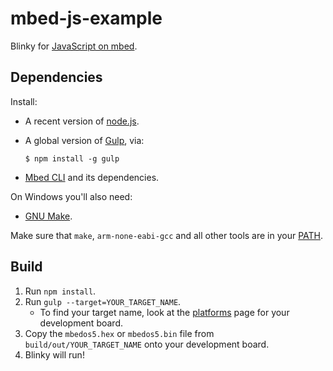 # mbed-js-example

Blinky for [JavaScript on mbed](https://developer.mbed.org/javascript-on-mbed/).

## Dependencies

Install:

* A recent version of [node.js](http://nodejs.org/).
* A global version of [Gulp](http://gulpjs.com/), via:

   ```
   $ npm install -g gulp
   ```

* [Mbed CLI](https://github.com/ARMmbed/mbed-cli) and its dependencies.

On Windows you'll also need:

* [GNU Make](http://gnuwin32.sourceforge.net/packages/make.htm).

Make sure that `make`, `arm-none-eabi-gcc` and all other tools are in your [PATH](http://www.howtogeek.com/118594/how-to-edit-your-system-path-for-easy-command-line-access/).

## Build

1. Run `npm install`.
2. Run `gulp --target=YOUR_TARGET_NAME`.
    * To find your target name, look at the [platforms](http://developer.mbed.org/platforms/) page for your development board.
3. Copy the `mbedos5.hex` or `mbedos5.bin` file from `build/out/YOUR_TARGET_NAME` onto your development board.
4. Blinky will run!
